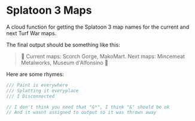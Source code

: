 # Splatoon 3 Maps

A cloud function for getting the Splatoon 3 map names for the current and next Turf War maps.

The final output should be something like this:

> 🦑 Current maps: Scorch Gorge, MakoMart. Next maps: Mincemeat Metalworks, Museum d'Alfonsino 🐙

Here are some rhymes:

```rs
/// Paint is everywhere
/// Splatting it everyplace
/// I Disconnected
```

```rs
// I don't think you need that "&*", I think "&" should be ok
// And it wasnt assigned to output so it was thrown away
```